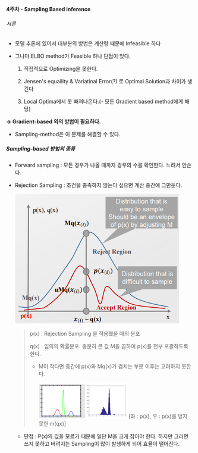#### 4주차 - Sampling Based inference



###### 서론

- 모델 추론에 있어서 대부분의 방법은 계산량 때문에 Infeasible 하다 

- 그나마 ELBO method가 Feasible 하나 단점이 있다. 
  
  1. 직접적으로 Optimizing을 못한다.
  
  2. Jensen's equaility & Variatinal Error(?) 로 Optimal Solution과 차이가 생긴다
  
  3. Local Optima에서 못 빠져나온다.(- 모든 Gradient based method에게 해당)

**→ Gradient-based 외의 방법이 필요하다.**

- Sampling-method은 이 문제를 해결할 수 있다. 



##### Sampling-based 방법의 종류

- Forward sampling : 모든 경우가 나올 때까지 경우의 수를 확인한다. 느려서 안쓴다. 

- Rejection Sampling : 조건을 충족하지 않는다 싶으면 계산 중간에 그만둔다. 
  
  ![](picture/4-1.png)
  
  > p(x) : Rejection Sampling 을 적용했을 때의 분포 
  > 
  > q(x) : 임의의 확률분포. 충분히 큰 값 M을 곱하여 p(x)를 전부 포괄하도록 한다. 
  > 
  > - M이 작다면 중간에 p(x)와 Mq(x)가 겹치는 부분 이후는 고려하지 못한다. 
  >   
  >   ![](picture/4-2.png)[좌 : p(x), 우 : p(x)를 덮지 못한 m(qx)] 
  
  - 단점 : P(x)의 값을 모르기 때문에 일단 M을 크게 잡아야 한다. 하지만 그러면 쓰지 못하고 버려지는 Sampling이 많이 발생하게 되어 효율이 떨어진다. 


